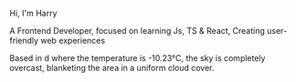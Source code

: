 Hi, I'm Harry

A Frontend Developer, focused on learning Js, TS & React, Creating user-friendly web experiences

<!-- WEATHER_START -->

Based in d where the temperature is -10.23°C, the sky is completely overcast, blanketing the area in a uniform cloud cover.

<!-- WEATHER_END -->
